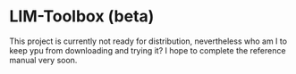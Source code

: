 # LIM-Toolbox (beta)

This project is currently not ready for distribution, nevertheless who am I to keep ypu from downloading and trying it?
I hope to complete the reference manual very soon.